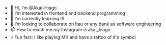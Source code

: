 - 👋 Hi, I’m @Akai-Hiago
- 👀 I’m interested in frontend and backend programming
- 🌱 I’m currently learning IS
- 💞️ I’m looking to collaborate on Itau or any bank as software engineering
- 📫 How to reach me my Instagram is akai_hiago
- ⚡ Fun fact: I like playing MK and have a tattoo of it's symbol

<!---
Akai-Hiago/Akai-Hiago is a ✨ special ✨ repository because its `README.md` (this file) appears on your GitHub profile.
You can click the Preview link to take a look at your changes.
--->
